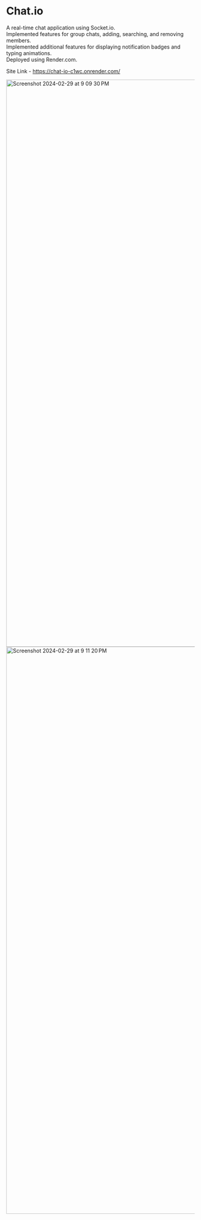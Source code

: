 <h1>Chat.io</h1>

A real-time chat application using Socket.io.<br/>
Implemented features for group chats, adding, searching, and removing members.<br/>
Implemented additional features for displaying notification badges and typing animations.<br/>
Deployed using Render.com.

Site Link - https://chat-io-c1wc.onrender.com/

<img width="1512" alt="Screenshot 2024-02-29 at 9 09 30 PM" src="https://github.com/shreyas710/Chat.io/assets/62650542/baeac118-36aa-41ca-8dd6-f25227a684cb">


<img width="1512" alt="Screenshot 2024-02-29 at 9 11 20 PM" src="https://github.com/shreyas710/Chat.io/assets/62650542/8c69c590-8b75-434c-999c-79e0748c9102">
